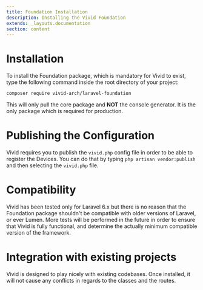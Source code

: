 ```yaml
---
title: Foundation Installation
description: Installing the Vivid Foundation
extends: _layouts.documentation
section: content
---
```


# Installation

To install the Foundation package, which is mandatory for Vivid to exist, type the following command inside the root directory of your project:

```
composer require vivid-arch/laravel-foundation
```

This will only pull the core package and **NOT** the console generator. It is the only package which is required for production.

# Publishing the Configuration

Vivid requires you to publish the `vivid.php` config file in order to be able to register the Devices. You can do that by typing `php artisan vendor:publish` and then selecting the `vivid.php` file. 

# Compatibility

Vivid has been tested only for Laravel 6.x but there is no reason that the Foundation package shouldn't be compatible with older versions of
Laravel, or ever Lumen. More tests will be performed in the future in order to ensure that Vivid is fully functional, and determine the actually
minimum compatible version of the framework.

# Integration with existing projects

Vivid is designed to play nicely with existing codebases. Once installed, it will not cause any conflicts in regards to the
classes and the routes.